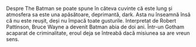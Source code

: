 Despre The Batman se poate spune în câteva cuvinte că este lung și atmosfera sa este una apăsătoare, deprimantă, dark. Asta nu înseamnă însă că nu este reușit, deși nu împacă toate gusturile. Interpretat de Robert Pattinson, Bruce Wayne a devenit Batman abia de doi ani. Într-un Gotham acaparat de criminalitate, eroul deja se întreabă dacă misiunea sa are vreun sens. 

